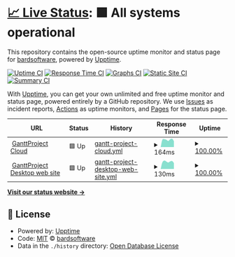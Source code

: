 # [📈 Live Status](https://status.ganttproject.cloud): <!--live status--> **🟩 All systems operational**

This repository contains the open-source uptime monitor and status page for [bardsoftware](https://status.ganttproject.cloud), powered by [Upptime](https://github.com/upptime/upptime).

[![Uptime CI](https://github.com/bardsoftware/ganttproject-status/workflows/Uptime%20CI/badge.svg)](https://github.com/bardsoftware/ganttproject-status/actions?query=workflow%3A%22Uptime+CI%22)
[![Response Time CI](https://github.com/bardsoftware/ganttproject-status/workflows/Response%20Time%20CI/badge.svg)](https://github.com/bardsoftware/ganttproject-status/actions?query=workflow%3A%22Response+Time+CI%22)
[![Graphs CI](https://github.com/bardsoftware/ganttproject-status/workflows/Graphs%20CI/badge.svg)](https://github.com/bardsoftware/ganttproject-status/actions?query=workflow%3A%22Graphs+CI%22)
[![Static Site CI](https://github.com/bardsoftware/ganttproject-status/workflows/Static%20Site%20CI/badge.svg)](https://github.com/bardsoftware/ganttproject-status/actions?query=workflow%3A%22Static+Site+CI%22)
[![Summary CI](https://github.com/bardsoftware/ganttproject-status/workflows/Summary%20CI/badge.svg)](https://github.com/bardsoftware/ganttproject-status/actions?query=workflow%3A%22Summary+CI%22)

With [Upptime](https://upptime.js.org), you can get your own unlimited and free uptime monitor and status page, powered entirely by a GitHub repository. We use [Issues](https://github.com/bardsoftware/ganttproject-status/issues) as incident reports, [Actions](https://github.com/bardsoftware/ganttproject-status/actions) as uptime monitors, and [Pages](https://status.ganttproject.cloud) for the status page.

<!--start: status pages-->
<!-- This summary is generated by Upptime (https://github.com/upptime/upptime) -->
<!-- Do not edit this manually, your changes will be overwritten -->
<!-- prettier-ignore -->
| URL | Status | History | Response Time | Uptime |
| --- | ------ | ------- | ------------- | ------ |
| <img alt="" src="https://icons.duckduckgo.com/ip3/ganttproject.cloud.ico" height="13"> [GanttProject Cloud](https://ganttproject.cloud) | 🟩 Up | [gantt-project-cloud.yml](https://github.com/bardsoftware/ganttproject-status/commits/HEAD/history/gantt-project-cloud.yml) | <details><summary><img alt="Response time graph" src="./graphs/gantt-project-cloud/response-time-week.png" height="20"> 164ms</summary><br><a href="https://status.ganttproject.cloud/history/gantt-project-cloud"><img alt="Response time 188" src="https://img.shields.io/endpoint?url=https%3A%2F%2Fraw.githubusercontent.com%2Fbardsoftware%2Fganttproject-status%2FHEAD%2Fapi%2Fgantt-project-cloud%2Fresponse-time.json"></a><br><a href="https://status.ganttproject.cloud/history/gantt-project-cloud"><img alt="24-hour response time 132" src="https://img.shields.io/endpoint?url=https%3A%2F%2Fraw.githubusercontent.com%2Fbardsoftware%2Fganttproject-status%2FHEAD%2Fapi%2Fgantt-project-cloud%2Fresponse-time-day.json"></a><br><a href="https://status.ganttproject.cloud/history/gantt-project-cloud"><img alt="7-day response time 164" src="https://img.shields.io/endpoint?url=https%3A%2F%2Fraw.githubusercontent.com%2Fbardsoftware%2Fganttproject-status%2FHEAD%2Fapi%2Fgantt-project-cloud%2Fresponse-time-week.json"></a><br><a href="https://status.ganttproject.cloud/history/gantt-project-cloud"><img alt="30-day response time 178" src="https://img.shields.io/endpoint?url=https%3A%2F%2Fraw.githubusercontent.com%2Fbardsoftware%2Fganttproject-status%2FHEAD%2Fapi%2Fgantt-project-cloud%2Fresponse-time-month.json"></a><br><a href="https://status.ganttproject.cloud/history/gantt-project-cloud"><img alt="1-year response time 203" src="https://img.shields.io/endpoint?url=https%3A%2F%2Fraw.githubusercontent.com%2Fbardsoftware%2Fganttproject-status%2FHEAD%2Fapi%2Fgantt-project-cloud%2Fresponse-time-year.json"></a></details> | <details><summary><a href="https://status.ganttproject.cloud/history/gantt-project-cloud">100.00%</a></summary><a href="https://status.ganttproject.cloud/history/gantt-project-cloud"><img alt="All-time uptime 100.00%" src="https://img.shields.io/endpoint?url=https%3A%2F%2Fraw.githubusercontent.com%2Fbardsoftware%2Fganttproject-status%2FHEAD%2Fapi%2Fgantt-project-cloud%2Fuptime.json"></a><br><a href="https://status.ganttproject.cloud/history/gantt-project-cloud"><img alt="24-hour uptime 100.00%" src="https://img.shields.io/endpoint?url=https%3A%2F%2Fraw.githubusercontent.com%2Fbardsoftware%2Fganttproject-status%2FHEAD%2Fapi%2Fgantt-project-cloud%2Fuptime-day.json"></a><br><a href="https://status.ganttproject.cloud/history/gantt-project-cloud"><img alt="7-day uptime 100.00%" src="https://img.shields.io/endpoint?url=https%3A%2F%2Fraw.githubusercontent.com%2Fbardsoftware%2Fganttproject-status%2FHEAD%2Fapi%2Fgantt-project-cloud%2Fuptime-week.json"></a><br><a href="https://status.ganttproject.cloud/history/gantt-project-cloud"><img alt="30-day uptime 100.00%" src="https://img.shields.io/endpoint?url=https%3A%2F%2Fraw.githubusercontent.com%2Fbardsoftware%2Fganttproject-status%2FHEAD%2Fapi%2Fgantt-project-cloud%2Fuptime-month.json"></a><br><a href="https://status.ganttproject.cloud/history/gantt-project-cloud"><img alt="1-year uptime 100.00%" src="https://img.shields.io/endpoint?url=https%3A%2F%2Fraw.githubusercontent.com%2Fbardsoftware%2Fganttproject-status%2FHEAD%2Fapi%2Fgantt-project-cloud%2Fuptime-year.json"></a></details>
| <img alt="" src="https://icons.duckduckgo.com/ip3/www.ganttproject.biz.ico" height="13"> [GanttProject Desktop web site](https://www.ganttproject.biz) | 🟩 Up | [gantt-project-desktop-web-site.yml](https://github.com/bardsoftware/ganttproject-status/commits/HEAD/history/gantt-project-desktop-web-site.yml) | <details><summary><img alt="Response time graph" src="./graphs/gantt-project-desktop-web-site/response-time-week.png" height="20"> 130ms</summary><br><a href="https://status.ganttproject.cloud/history/gantt-project-desktop-web-site"><img alt="Response time 177" src="https://img.shields.io/endpoint?url=https%3A%2F%2Fraw.githubusercontent.com%2Fbardsoftware%2Fganttproject-status%2FHEAD%2Fapi%2Fgantt-project-desktop-web-site%2Fresponse-time.json"></a><br><a href="https://status.ganttproject.cloud/history/gantt-project-desktop-web-site"><img alt="24-hour response time 106" src="https://img.shields.io/endpoint?url=https%3A%2F%2Fraw.githubusercontent.com%2Fbardsoftware%2Fganttproject-status%2FHEAD%2Fapi%2Fgantt-project-desktop-web-site%2Fresponse-time-day.json"></a><br><a href="https://status.ganttproject.cloud/history/gantt-project-desktop-web-site"><img alt="7-day response time 130" src="https://img.shields.io/endpoint?url=https%3A%2F%2Fraw.githubusercontent.com%2Fbardsoftware%2Fganttproject-status%2FHEAD%2Fapi%2Fgantt-project-desktop-web-site%2Fresponse-time-week.json"></a><br><a href="https://status.ganttproject.cloud/history/gantt-project-desktop-web-site"><img alt="30-day response time 143" src="https://img.shields.io/endpoint?url=https%3A%2F%2Fraw.githubusercontent.com%2Fbardsoftware%2Fganttproject-status%2FHEAD%2Fapi%2Fgantt-project-desktop-web-site%2Fresponse-time-month.json"></a><br><a href="https://status.ganttproject.cloud/history/gantt-project-desktop-web-site"><img alt="1-year response time 193" src="https://img.shields.io/endpoint?url=https%3A%2F%2Fraw.githubusercontent.com%2Fbardsoftware%2Fganttproject-status%2FHEAD%2Fapi%2Fgantt-project-desktop-web-site%2Fresponse-time-year.json"></a></details> | <details><summary><a href="https://status.ganttproject.cloud/history/gantt-project-desktop-web-site">100.00%</a></summary><a href="https://status.ganttproject.cloud/history/gantt-project-desktop-web-site"><img alt="All-time uptime 100.00%" src="https://img.shields.io/endpoint?url=https%3A%2F%2Fraw.githubusercontent.com%2Fbardsoftware%2Fganttproject-status%2FHEAD%2Fapi%2Fgantt-project-desktop-web-site%2Fuptime.json"></a><br><a href="https://status.ganttproject.cloud/history/gantt-project-desktop-web-site"><img alt="24-hour uptime 100.00%" src="https://img.shields.io/endpoint?url=https%3A%2F%2Fraw.githubusercontent.com%2Fbardsoftware%2Fganttproject-status%2FHEAD%2Fapi%2Fgantt-project-desktop-web-site%2Fuptime-day.json"></a><br><a href="https://status.ganttproject.cloud/history/gantt-project-desktop-web-site"><img alt="7-day uptime 100.00%" src="https://img.shields.io/endpoint?url=https%3A%2F%2Fraw.githubusercontent.com%2Fbardsoftware%2Fganttproject-status%2FHEAD%2Fapi%2Fgantt-project-desktop-web-site%2Fuptime-week.json"></a><br><a href="https://status.ganttproject.cloud/history/gantt-project-desktop-web-site"><img alt="30-day uptime 100.00%" src="https://img.shields.io/endpoint?url=https%3A%2F%2Fraw.githubusercontent.com%2Fbardsoftware%2Fganttproject-status%2FHEAD%2Fapi%2Fgantt-project-desktop-web-site%2Fuptime-month.json"></a><br><a href="https://status.ganttproject.cloud/history/gantt-project-desktop-web-site"><img alt="1-year uptime 99.99%" src="https://img.shields.io/endpoint?url=https%3A%2F%2Fraw.githubusercontent.com%2Fbardsoftware%2Fganttproject-status%2FHEAD%2Fapi%2Fgantt-project-desktop-web-site%2Fuptime-year.json"></a></details>

<!--end: status pages-->

[**Visit our status website →**](https://status.ganttproject.cloud)

## 📄 License

- Powered by: [Upptime](https://github.com/upptime/upptime)
- Code: [MIT](./LICENSE) © [bardsoftware](https://status.ganttproject.cloud)
- Data in the `./history` directory: [Open Database License](https://opendatacommons.org/licenses/odbl/1-0/)
